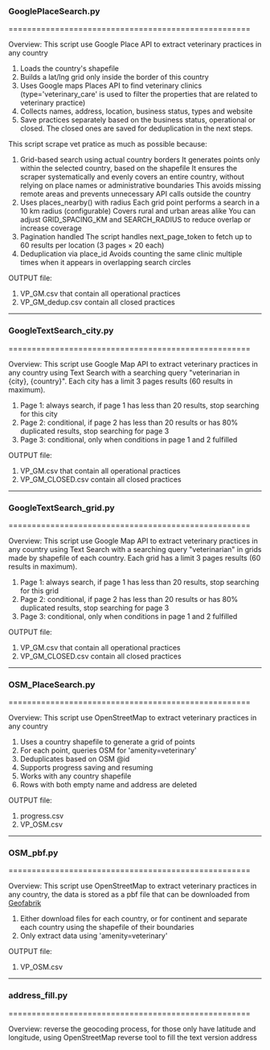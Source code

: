 ### GooglePlaceSearch.py
====================================================

Overview:
This script use Google Place API to extract veterinary practices in any country
1. Loads the country's shapefile
2. Builds a lat/lng grid only inside the border of this country
3. Uses Google maps Places API to find veterinary clinics 
    (type='veterinary_care' is used to filter the properties that are related to veterinary practice)
4. Collects names, address, location, business status, types and website
5. Save practices separately based on the business status, operational or closed. The closed ones are saved for deduplication in the next steps. 

This script scrape vet pratice as much as possible because:
1. Grid-based search using actual country borders
    It generates points only within the selected country, based on the shapefile
    It ensures the scraper systematically and evenly covers an entire country, without relying on place names or administrative boundaries
    This avoids missing remote areas and prevents unnecessary API calls outside the country
2. Uses places_nearby() with radius
    Each grid point performs a search in a 10 km radius (configurable)
    Covers rural and urban areas alike
    You can adjust GRID_SPACING_KM and SEARCH_RADIUS to reduce overlap or increase coverage
3. Pagination handled
    The script handles next_page_token to fetch up to 60 results per location (3 pages × 20 each)
4. Deduplication via place_id
    Avoids counting the same clinic multiple times when it appears in overlapping search circles

OUTPUT file:
1. VP_GM.csv that contain all operational practices
2. VP_GM_dedup.csv contain all closed practices
--------------------
### GoogleTextSearch_city.py
====================================================

Overview:
This script use Google Map API to extract veterinary practices in any country using Text Search with a searching query "veterinarian in {city}, {country}". Each city has a limit 3 pages results (60 results in maximum).
1. Page 1: always search, if page 1 has less than 20 results, stop searching for this city
2. Page 2: conditional, if page 2 has less than 20 results or has 80% duplicated results, stop searching for page 3
3. Page 3: conditional, only when conditions in page 1 and 2 fulfilled

OUTPUT file:
1. VP_GM.csv that contain all operational practices
2. VP_GM_CLOSED.csv contain all closed practices
--------------------
### GoogleTextSearch_grid.py
====================================================

Overview:
This script use Google Map API to extract veterinary practices in any country using Text Search with a searching query "veterinarian" in grids made by shapefile of each country. Each grid has a limit 3 pages results (60 results in maximum).
1. Page 1: always search, if page 1 has less than 20 results, stop searching for this grid
2. Page 2: conditional, if page 2 has less than 20 results or has 80% duplicated results, stop searching for page 3
3. Page 3: conditional, only when conditions in page 1 and 2 fulfilled

OUTPUT file:
1. VP_GM.csv that contain all operational practices
2. VP_GM_CLOSED.csv contain all closed practices
--------------------
### OSM_PlaceSearch.py
====================================================

Overview:
This script use OpenStreetMap to extract veterinary practices in any country
1. Uses a country shapefile to generate a grid of points
2. For each point, queries OSM for 'amenity=veterinary'
3. Deduplicates based on OSM @id
4. Supports progress saving and resuming
5. Works with any country shapefile
6. Rows with both empty name and address are deleted

OUTPUT file:
1. progress.csv 
2. VP_OSM.csv
--------------------
### OSM_pbf.py
====================================================

Overview:
This script use OpenStreetMap to extract veterinary practices in any country, the data is stored as a pbf file that can be downloaded from [Geofabrik](https://download.geofabrik.de/)
1. Either download files for each country, or for continent and separate each country using the shapefile of their boundaries
2. Only extract data using 'amenity=veterinary'

OUTPUT file:
1. VP_OSM.csv
--------------------
### address_fill.py
====================================================

Overview:
reverse the geocoding process, for those only have latitude and longitude, using OpenStreetMap reverse tool to fill the text version address
